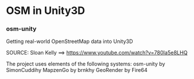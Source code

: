 # OSM in Unity3D
### osm-unity

Getting real-world OpenStreetMap data into Unity3D

SOURCE: Sloan Kelly ==> https://www.youtube.com/watch?v=780Ia5e8LHQ

The project uses elements of the following systems:
osm-unity by SimonCuddihy
MapzenGo by brnkhy
GeoRender by Fire64
